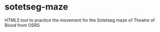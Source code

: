 # sotetseg-maze
HTML5 tool to practice the movement for the Sotetseg maze of Theatre of Blood from OSRS
